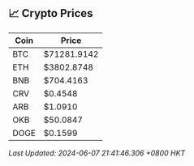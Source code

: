 ## 📈 Crypto Prices

| Coin | Price |
| ---- | ----- |
| BTC | $71281.9142 |
| ETH | $3802.8748 |
| BNB | $704.4163 |
| CRV | $0.4548 |
| ARB | $1.0910 |
| OKB | $50.0847 |
| DOGE | $0.1599 |

_Last Updated: 2024-06-07 21:41:46.306 +0800 HKT_